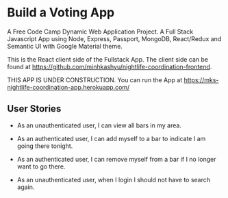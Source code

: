 # Build a Voting App

A Free Code Camp Dynamic Web Application Project. A Full Stack Javascript App using Node, Express, Passport, MongoDB, React/Redux and Semantic UI with Google Material theme.

This is the React client side of the Fullstack App. The client side can be found at https://github.com/minhkashyu/nightlife-coordination-frontend.

THIS APP IS UNDER CONSTRUCTION.
You can run the App at https://mks-nightlife-coordination-app.herokuapp.com/

## User Stories

* As an unauthenticated user, I can view all bars in my area.

* As an authenticated user, I can add myself to a bar to indicate I am going there tonight.

* As an authenticated user, I can remove myself from a bar if I no longer want to go there.

* As an unauthenticated user, when I login I should not have to search again.